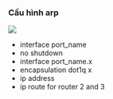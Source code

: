 ### Cấu hình arp 

<img src="https://imgur.com/QOO4fs3.png">

- interface port_name
- no shutdown
- interface port_name.x
- encapsulation dot1q x
- ip address
- ip route for router 2 and 3
